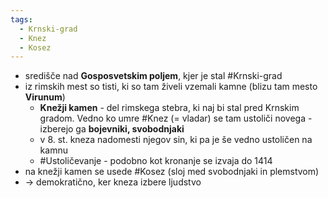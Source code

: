 ```yaml
---
tags:
  - Krnski-grad
  - Knez
  - Kosez
---
```


- središče nad **Gosposvetskim poljem**, kjer je stal #Krnski-grad
- iz rimskih mest so tisti, ki so tam živeli vzemali kamne (blizu tam mesto **Virunum**)
	- **Knežji kamen** - del rimskega stebra, ki naj bi stal pred Krnskim gradom. Vedno ko umre #Knez (= vladar) se tam ustoliči novega - izberejo ga **bojevniki, svobodnjaki**
	- v 8. st. kneza nadomesti njegov sin, ki pa je še vedno ustoličen na kamnu
	- #Ustoličevanje - podobno kot kronanje se izvaja do 1414
- na knežji kamen se usede #Kosez (sloj med svobodnjaki in plemstvom)
- $\rightarrow$ demokratično, ker kneza izbere ljudstvo